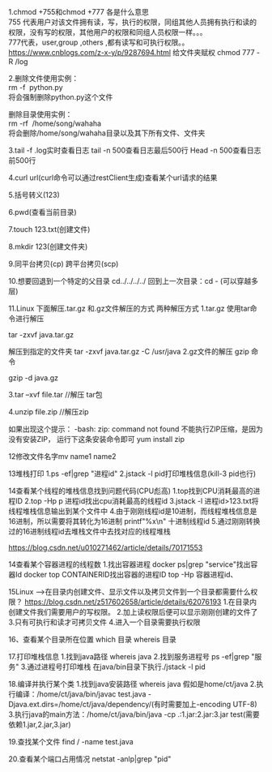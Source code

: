 1.chmod +755和chmod +777 各是什么意思<br>
755 代表用户对该文件拥有读，写，执行的权限，同组其他人员拥有执行和读的权限，没有写的权限，其他用户的权限和同组人员权限一样。。。<br>
777代表，user,group ,others ,都有读写和可执行权限。。<br>
https://www.cnblogs.com/z-x-y/p/9287694.html
给文件夹赋权
chmod 777 -R /log

2.删除文件使用实例： <br>
rm -f  python.py<br>
将会强制删除python.py这个文件 <br>

删除目录使用实例： <br>
rm -rf  /home/song/wahaha <br>
将会删除/home/song/wahaha目录以及其下所有文件、文件夹 <br>

3.tail -f .log实时查看日志
  tail -n 500查看日志最后500行
  Head -n 500查看日志前500行
  
4.curl url(curl命令可以通过restClient生成)查看某个url请求的结果

5.括号转义\(123\)

6.pwd(查看当前目录)

7.touch 123.txt(创建文件)

8.mkdir 123(创建文件夹)

9.同平台拷贝(cp)
  跨平台拷贝(scp)
  
10.想要回退到一个特定的父目录
cd../../../../
回到上一次目录：cd - (可以穿越多层)

11.Linux 下面解压.tar.gz 和.gz文件解压的方式
两种解压方式
1.tar.gz 使用tar命令进行解压

 tar -zxvf java.tar.gz

解压到指定的文件夹
    tar -zxvf java.tar.gz  -C /usr/java
2.gz文件的解压 gzip 命令

  gzip -d java.gz
  
3.tar –xvf file.tar //解压 tar包

4.unzip file.zip //解压zip

如果出现这个提示：
-bash: zip: command not found    不能执行ZIP压缩，是因为没有安装ZIP，
运行下这条安装命令即可  yum install zip

12修改文件名字mv name1 name2

13堆栈打印
1.ps -ef|grep "进程id"
2.jstack -l pid打印堆栈信息(kill-3 pid也行)

14查看某个线程的堆栈信息找到问题代码(CPU彪高)
1.top找到CPU消耗最高的进程ID
2.top -Hp p 进程id找出cpu消耗最高的线程id
3.jstack -l 进程id>123.txt将线程堆栈信息输出到某个文件中
4.由于刚刚线程id是10进制，而线程堆栈信息是16进制，所以需要将其转化为16进制
  printf"%x\n" 十进制线程id
5.通过刚刚转换过的16进制线程id去堆栈文件中去找对应的线程堆栈

https://blog.csdn.net/u010271462/article/details/70171553

14查看某个容器进程的线程数
1.找出容器进程
docker ps|grep "service"找出容器Id
docker top CONTAINERID找出容器的进程ID
top -Hp 容器进程id、

15Linux -->在目录内创建文件、显示文件以及拷贝文件到一个目录都需要什么权限？
https://blog.csdn.net/z517602658/article/details/62076193
1.在目录内创建文件我们需要用户的写权限。
2.加上读权限后便可以显示刚刚创建的文件了
3.只有可执行和读才可拷贝文件
4.进入一个目录需要执行权限

16、查看某个目录所在位置
 which 目录 whereis 目录
 
17.打印堆栈信息
1.找到java路径 whereis java
2.找到服务进程号 ps -ef|grep "服务"
3.通过进程号打印堆栈 在java/bin目录下执行./jstack -l pid

18.编译并执行某个类
   1.找到java安装路径 whereis java 假如是home/ct/java
   2.执行编译：/home/ct/java/bin/javac test.java -Djava.ext.dirs=/home/ct/java/dependency/(有时需要加上-encoding UTF-8)
   3.执行java的main方法：/home/ct/java/bin/java -cp .:1.jar:2.jar:3.jar test(需要依赖1.jar,2.jar,3.jar)
   
 19.查找某个文件
   find / -name test.java

20.查看某个端口占用情况
  netstat -anlp|grep "pid"


